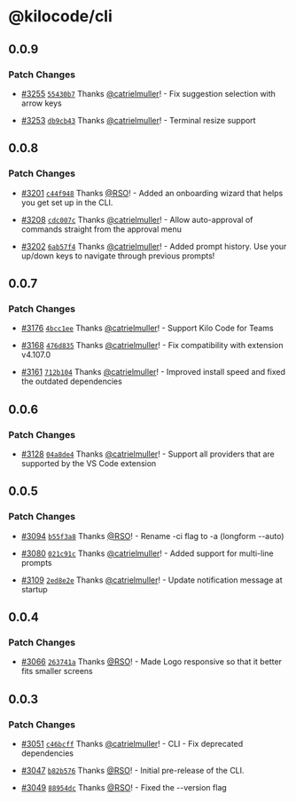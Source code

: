 # @kilocode/cli

## 0.0.9

### Patch Changes

- [#3255](https://github.com/Kilo-Org/kilocode/pull/3255) [`55430b7`](https://github.com/Kilo-Org/kilocode/commit/55430b7965ae2aef12517375a0e0c0e7d8f2367c) Thanks [@catrielmuller](https://github.com/catrielmuller)! - Fix suggestion selection with arrow keys

- [#3253](https://github.com/Kilo-Org/kilocode/pull/3253) [`db9cb43`](https://github.com/Kilo-Org/kilocode/commit/db9cb4355ae0e4559e99066c78315ee3635a3543) Thanks [@catrielmuller](https://github.com/catrielmuller)! - Terminal resize support

## 0.0.8

### Patch Changes

- [#3201](https://github.com/Kilo-Org/kilocode/pull/3201) [`c44f948`](https://github.com/Kilo-Org/kilocode/commit/c44f9482fd024f38b7216a7f74b20a96445461a7) Thanks [@RSO](https://github.com/RSO)! - Added an onboarding wizard that helps you get set up in the CLI.

- [#3208](https://github.com/Kilo-Org/kilocode/pull/3208) [`cdc007c`](https://github.com/Kilo-Org/kilocode/commit/cdc007c1150d5210cc0b9c8e5c2b4c57efadfd44) Thanks [@catrielmuller](https://github.com/catrielmuller)! - Allow auto-approval of commands straight from the approval menu

- [#3202](https://github.com/Kilo-Org/kilocode/pull/3202) [`6ab57f4`](https://github.com/Kilo-Org/kilocode/commit/6ab57f441847e07dd6868a87913a41e0cb137fa8) Thanks [@catrielmuller](https://github.com/catrielmuller)! - Added prompt history. Use your up/down keys to navigate through previous prompts!

## 0.0.7

### Patch Changes

- [#3176](https://github.com/Kilo-Org/kilocode/pull/3176) [`4bcc1ee`](https://github.com/Kilo-Org/kilocode/commit/4bcc1ee557ae4b4244365a72679ec1f13332e856) Thanks [@catrielmuller](https://github.com/catrielmuller)! - Support Kilo Code for Teams

- [#3168](https://github.com/Kilo-Org/kilocode/pull/3168) [`476d835`](https://github.com/Kilo-Org/kilocode/commit/476d835b7ab9fee35e2832fe329b2256b36b78c7) Thanks [@catrielmuller](https://github.com/catrielmuller)! - Fix compatibility with extension v4.107.0

- [#3161](https://github.com/Kilo-Org/kilocode/pull/3161) [`712b104`](https://github.com/Kilo-Org/kilocode/commit/712b104acb323da51ac271b7eb95741b3cfa6d9d) Thanks [@catrielmuller](https://github.com/catrielmuller)! - Improved install speed and fixed the outdated dependencies

## 0.0.6

### Patch Changes

- [#3128](https://github.com/Kilo-Org/kilocode/pull/3128) [`04a8de4`](https://github.com/Kilo-Org/kilocode/commit/04a8de4367cdac6401001a906b01755373be5a80) Thanks [@catrielmuller](https://github.com/catrielmuller)! - Support all providers that are supported by the VS Code extension

## 0.0.5

### Patch Changes

- [#3094](https://github.com/Kilo-Org/kilocode/pull/3094) [`b55f3a8`](https://github.com/Kilo-Org/kilocode/commit/b55f3a8784df8efc1ff5f06d53a7c5998b4794ea) Thanks [@RSO](https://github.com/RSO)! - Rename -ci flag to -a (longform --auto)

- [#3080](https://github.com/Kilo-Org/kilocode/pull/3080) [`021c91c`](https://github.com/Kilo-Org/kilocode/commit/021c91c98ac8959f1de0f651d9bfd0e0ab885b17) Thanks [@catrielmuller](https://github.com/catrielmuller)! - Added support for multi-line prompts

- [#3109](https://github.com/Kilo-Org/kilocode/pull/3109) [`2ed8e2e`](https://github.com/Kilo-Org/kilocode/commit/2ed8e2ec655efd22a081fe299b02d05e95227637) Thanks [@catrielmuller](https://github.com/catrielmuller)! - Update notification message at startup

## 0.0.4

### Patch Changes

- [#3066](https://github.com/Kilo-Org/kilocode/pull/3066) [`263741a`](https://github.com/Kilo-Org/kilocode/commit/263741a88054cf57591e5e240dfcafc8bb5c97ee) Thanks [@RSO](https://github.com/RSO)! - Made Logo responsive so that it better fits smaller screens

## 0.0.3

### Patch Changes

- [#3051](https://github.com/Kilo-Org/kilocode/pull/3051) [`c46bcff`](https://github.com/Kilo-Org/kilocode/commit/c46bcffc3e02b114042c96929c151206f26b412c) Thanks [@catrielmuller](https://github.com/catrielmuller)! - CLI - Fix deprecated dependencies

- [#3047](https://github.com/Kilo-Org/kilocode/pull/3047) [`b82b576`](https://github.com/Kilo-Org/kilocode/commit/b82b5765cb2a8334b06d98df992bb6763ef1d786) Thanks [@RSO](https://github.com/RSO)! - Initial pre-release of the CLI.

- [#3049](https://github.com/Kilo-Org/kilocode/pull/3049) [`88954dc`](https://github.com/Kilo-Org/kilocode/commit/88954dc4cca1b59aa7dc145eb86861960e3a20e1) Thanks [@RSO](https://github.com/RSO)! - Fixed the --version flag

